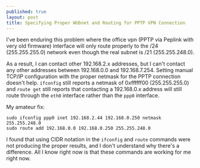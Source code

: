 ```yaml
---
published: true
layout: post
title: Specifying Proper WUbnet and Routing for PPTP VPN Connection
---
```


I've been enduring this problem where the office vpn (PPTP via Peplink with very old firmware) interface will only route properly to the /24 (255.255.255.0) network even though the real subnet is /21 (255.255.248.0).

As a result, I can contact other 192.168.2.x addresses, but I can't contact any other addresses between 192.168.0.0 and 192.168.7.254. Setting manual TCP/IP configuration with the proper netmask for the PPTP connection doesn't help. `ifconfig` still reports a netmask of 0xffffff00 (255.255.255.0) and `route get` still reports that contacting a 192.168.0.x address will still route through the `eth0` interface rather than the `ppp0` interface.

My amateur fix:

```
sudo ifconfig ppp0 inet 192.168.2.44 192.168.0.250 netmask 255.255.248.0
sudo route add 192.168.0.0 192.168.0.250 255.255.248.0
```

I found that using CIDR notation in the `ifconfig` and `route` commands were not producing the proper results, and I don't understand why there's a difference. All I know right now is that these commands are working for me right now.

